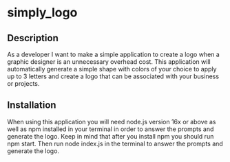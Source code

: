 # simply_logo

## Description
As a developer I want to make a simple application to create a logo when a graphic designer is an unnecessary overhead cost. This application will automatically generate a simple shape with colors of your choice to apply up to 3 letters and create a logo that can be associated with your business or projects. 

## Installation
When using this application you will need node.js version 16x or above as well as npm installed in your terminal in order to answer the prompts and generate the logo. Keep in mind that after you install npm you should run npm start. Then run node index.js in the terminal to answer the prompts and generate the logo.

## 